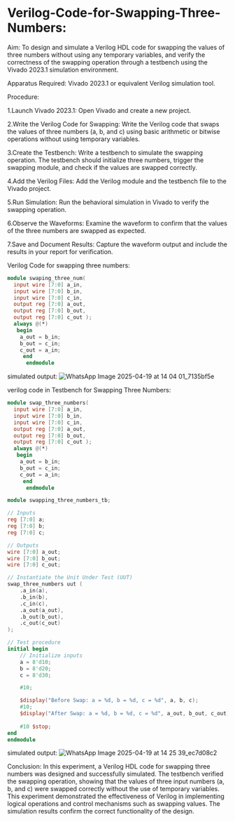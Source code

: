 # Verilog-Code-for-Swapping-Three-Numbers:
Aim:
  To design and simulate a Verilog HDL code for swapping the values of three numbers without using any temporary variables, and verify the correctness of the swapping operation through a testbench using the Vivado 2023.1 simulation environment.

Apparatus Required:
  Vivado 2023.1 or equivalent Verilog simulation tool.

Procedure:

1.Launch Vivado 2023.1:
      Open Vivado and create a new project.
      
2.Write the Verilog Code for Swapping:
    Write the Verilog code that swaps the values of three numbers (a, b, and c) using basic arithmetic or bitwise operations without using temporary variables.
    
3.Create the Testbench:
    Write a testbench to simulate the swapping operation. The testbench should initialize three numbers, trigger the swapping module, and check if the values are swapped correctly.
    
4.Add the Verilog Files:
    Add the Verilog module and the testbench file to the Vivado project.

5.Run Simulation:
    Run the behavioral simulation in Vivado to verify the swapping operation.

6.Observe the Waveforms:
    Examine the waveform to confirm that the values of the three numbers are swapped as expected.

7.Save and Document Results:
    Capture the waveform output and include the results in your report for verification.

Verilog Code for swapping three numbers:
```verilog
module swaping_three_num(
  input wire [7:0] a_in,
  input wire [7:0] b_in, 
  input wire [7:0] c_in, 
  output reg [7:0] a_out, 
  output reg [7:0] b_out, 
  output reg [7:0] c_out ); 
  always @(*)
   begin
    a_out = b_in; 
    b_out = c_in; 
    c_out = a_in; 
     end
      endmodule
```
simulated output:
    ![WhatsApp Image 2025-04-19 at 14 04 01_7135bf5e](https://github.com/user-attachments/assets/a1b03357-9744-4593-b4bd-dc82652a2d5a)

verilog code in Testbench for Swapping Three Numbers:
```verilog
module swap_three_numbers(
  input wire [7:0] a_in,
  input wire [7:0] b_in, 
  input wire [7:0] c_in, 
  output reg [7:0] a_out, 
  output reg [7:0] b_out, 
  output reg [7:0] c_out ); 
  always @(*)
   begin
    a_out = b_in; 
    b_out = c_in; 
    c_out = a_in; 
     end
      endmodule

module swapping_three_numbers_tb;

// Inputs
reg [7:0] a;
reg [7:0] b;
reg [7:0] c;

// Outputs
wire [7:0] a_out;
wire [7:0] b_out;
wire [7:0] c_out;

// Instantiate the Unit Under Test (UUT)
swap_three_numbers uut (
    .a_in(a),
    .b_in(b),
    .c_in(c),
    .a_out(a_out),
    .b_out(b_out),
    .c_out(c_out)
);

// Test procedure
initial begin
    // Initialize inputs
    a = 8'd10; 
    b = 8'd20; 
    c = 8'd30; 

    #10;

    $display("Before Swap: a = %d, b = %d, c = %d", a, b, c);
    #10;
    $display("After Swap: a = %d, b = %d, c = %d", a_out, b_out, c_out);
    
    #10 $stop;
end
endmodule
```
simulated output:
    ![WhatsApp Image 2025-04-19 at 14 25 39_ec7d08c2](https://github.com/user-attachments/assets/df41f207-20d5-4539-aac4-88b817a0ff1d)

Conclusion:
     In this experiment, a Verilog HDL code for swapping three numbers was designed and successfully simulated. The testbench verified the swapping operation, showing that the values of three input numbers (a, b, and c) were swapped correctly without the use of temporary variables. This experiment demonstrated the effectiveness of Verilog in implementing logical operations and control mechanisms such as swapping values. The simulation results confirm the correct functionality of the design.
